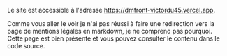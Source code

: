 Le site est accessible à l'adresse https://dmfront-victordu45.vercel.app.

Comme vous aller le voir je n'ai pas réussi à faire une redirection vers la page de mentions légales en markdown, je ne comprend pas pourquoi. Cette page est bien présente et vous pouvez consulter le contenu dans le code source.
